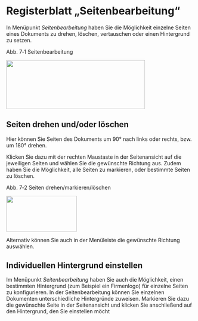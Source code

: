 # Registerblatt „Seitenbearbeitung“

In Menüpunkt *Seitenbearbeitung* haben Sie die Möglichkeit einzelne
Seiten eines Dokuments zu drehen, löschen, vertauschen oder einen
Hintergrund zu setzen.

Abb. 7‑1 Seitenbearbeitung

<img src=".\attachments\/media/image74.png"
style="width:3.88002in;height:1.36458in" />

## Seiten drehen und/oder löschen

Hier können Sie Seiten des Dokuments um 90° nach links oder rechts, bzw.
um 180° drehen.

Klicken Sie dazu mit der rechten Maustaste in der Seitenansicht auf die
jeweiligen Seiten und wählen Sie die gewünschte Richtung aus. Zudem
haben Sie die Möglichkeit, alle Seiten zu markieren, oder bestimmte
Seiten zu löschen.

Abb. 7‑2 Seiten drehen/markieren/löschen

<img src=".\attachments\/media/image75.png"
style="width:1.9685in;height:1.00502in" />

Alternativ können Sie auch in der Menüleiste die gewünschte Richtung
auswählen.

## Individuellen Hintergrund einstellen

Im Menüpunkt *Seitenbearbeitung* haben Sie auch die Möglichkeit, einen
bestimmten Hintergrund (zum Beispiel ein Firmenlogo) für einzelne Seiten
zu konfigurieren. In der Seitenbearbeitung können Sie einzelnen
Dokumenten unterschiedliche Hintergründe zuweisen. Markieren Sie dazu
die gewünschte Seite in der Seitenansicht und klicken Sie anschließend
auf den Hintergrund, den Sie einstellen möcht
